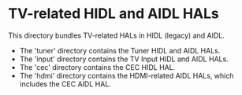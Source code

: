 # TV-related HIDL and AIDL HALs

This directory bundles TV-related HALs in HIDL (legacy) and AIDL.

- The 'tuner' directory contains the Tuner HIDL and AIDL HALs.
- The 'input' directory contains the TV Input HIDL and AIDL HALs.
- The 'cec' directory contains the CEC HIDL HAL.
- The 'hdmi' directory contains the HDMI-related AIDL HALs, which includes the CEC AIDL HAL.
